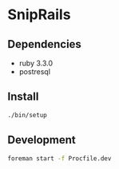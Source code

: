 # SnipRails

## Dependencies

* ruby 3.3.0
* postresql

## Install

```sh
./bin/setup
```

## Development

```sh
foreman start -f Procfile.dev
```
